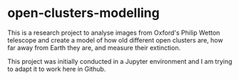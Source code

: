 # open-clusters-modelling

This is a research project to analyse images from Oxford's Philip Wetton telescope and create a model of how old different open clusters are, how far away from Earth they are, and measure their extinction.

This project was initially conducted in a Jupyter environment and I am trying to adapt it to work here in Github.
